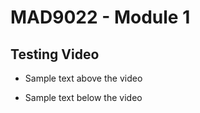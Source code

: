 # MAD9022 - Module 1

## Testing Video

- Sample text above the video

<VideoPlayer 
  title="Stop trying to make fetch happen"
  mp4-url=""
  webm-url="/media/fetch.79da5d42b666.webm"
/>

- Sample text below the video
